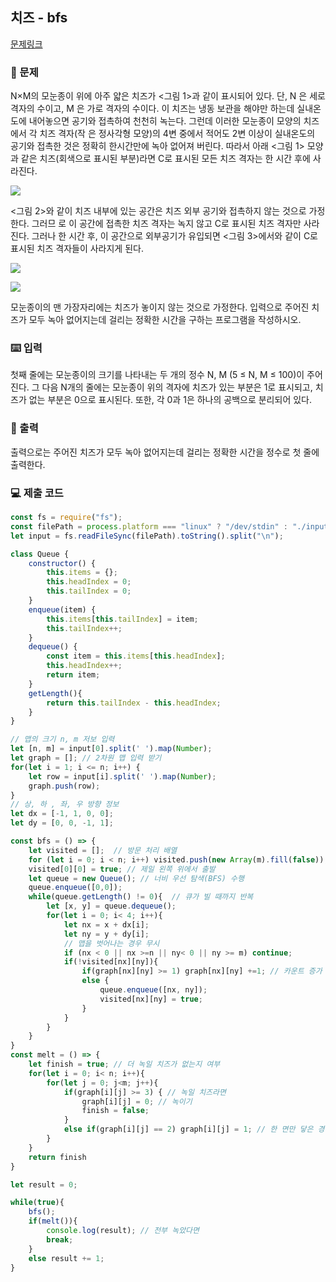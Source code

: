 ## 치즈 - bfs

[문제링크](https://www.acmicpc.net/problem/2638)

### 🙏 문제
N×M의 모눈종이 위에 아주 얇은 치즈가 <그림 1>과 같이 표시되어 있다. 단, N 은 세로 격자의 수이고, M 은 가로 격자의 수이다. 이 치즈는 냉동 보관을 해야만 하는데 실내온도에 내어놓으면 공기와 접촉하여 천천히 녹는다. 그런데 이러한 모눈종이 모양의 치즈에서 각 치즈 격자(작 은 정사각형 모양)의 4변 중에서 적어도 2변 이상이 실내온도의 공기와 접촉한 것은 정확히 한시간만에 녹아 없어져 버린다. 따라서 아래 <그림 1> 모양과 같은 치즈(회색으로 표시된 부분)라면 C로 표시된 모든 치즈 격자는 한 시간 후에 사라진다.

![](https://upload.acmicpc.net/a4998beb-104c-4e37-b3d7-fd91cd81464a/-/preview/)

<그림 2>와 같이 치즈 내부에 있는 공간은 치즈 외부 공기와 접촉하지 않는 것으로 가정한다. 그러므 로 이 공간에 접촉한 치즈 격자는 녹지 않고 C로 표시된 치즈 격자만 사라진다. 그러나 한 시간 후, 이 공간으로 외부공기가 유입되면 <그림 3>에서와 같이 C로 표시된 치즈 격자들이 사라지게 된다.

![](https://upload.acmicpc.net/e5d519ee-53ea-40a6-b970-710cca0db128/-/preview/)

![](https://upload.acmicpc.net/a00b876a-86dc-4a82-a030-603a9b1593cc/-/preview/)

모눈종이의 맨 가장자리에는 치즈가 놓이지 않는 것으로 가정한다. 입력으로 주어진 치즈가 모두 녹아 없어지는데 걸리는 정확한 시간을 구하는 프로그램을 작성하시오.

### ⌨️ 입력
첫째 줄에는 모눈종이의 크기를 나타내는 두 개의 정수 N, M (5 ≤ N, M ≤ 100)이 주어진다. 그 다음 N개의 줄에는 모눈종이 위의 격자에 치즈가 있는 부분은 1로 표시되고, 치즈가 없는 부분은 0으로 표시된다. 또한, 각 0과 1은 하나의 공백으로 분리되어 있다.

### 🎨 출력
출력으로는 주어진 치즈가 모두 녹아 없어지는데 걸리는 정확한 시간을 정수로 첫 줄에 출력한다.

### 💻 제출 코드

```javascript
const fs = require("fs");
const filePath = process.platform === "linux" ? "/dev/stdin" : "./input.txt";
let input = fs.readFileSync(filePath).toString().split("\n");

class Queue {
	constructor() {
		this.items = {};
		this.headIndex = 0;
		this.tailIndex = 0;
	}
	enqueue(item) {
		this.items[this.tailIndex] = item;
		this.tailIndex++;
	}
	dequeue() {
		const item = this.items[this.headIndex];
		this.headIndex++; 
		return item;
	}
	getLength(){
		return this.tailIndex - this.headIndex;
	}
}

// 맵의 크기 n, m 저보 입력
let [n, m] = input[0].split(' ').map(Number);
let graph = []; // 2차원 맵 입력 받기
for(let i = 1; i <= n; i++) {
	let row = input[i].split(' ').map(Number);
	graph.push(row);
}
// 상, 하 , 좌, 우 방향 정보
let dx = [-1, 1, 0, 0];
let dy = [0, 0, -1, 1];

const bfs = () => {
	let visited = [];  // 방문 처리 배열
	for (let i = 0; i < n; i++) visited.push(new Array(m).fill(false));
	visited[0][0] = true; // 제일 왼쪽 위에서 출발
	let queue = new Queue(); // 너비 우선 탐색(BFS) 수행
	queue.enqueue([0,0]);
	while(queue.getLength() != 0){  // 큐가 빌 때까지 반복
		let [x, y] = queue.dequeue();
		for(let i = 0; i< 4; i++){ 
			let nx = x + dx[i];
			let ny = y + dy[i];
			// 맵을 벗어나는 경우 무시
			if (nx < 0 || nx >=n || ny< 0 || ny >= m) continue;
			if(!visited[nx][ny]){
				if(graph[nx][ny] >= 1) graph[nx][ny] +=1; // 카운트 증가
				else {
					queue.enqueue([nx, ny]);
					visited[nx][ny] = true;
				}
			}
		}
	}
}
const melt = () => {
	let finish = true; // 더 녹일 치즈가 없는지 여부
	for(let i = 0; i< n; i++){
		for(let j = 0; j<m; j++){
			if(graph[i][j] >= 3) { // 녹일 치즈라면
				graph[i][j] = 0; // 녹이기
				finish = false;
			}
			else if(graph[i][j] == 2) graph[i][j] = 1; // 한 면만 닿은 경우 무시
		}
	}
	return finish
}

let result = 0;

while(true){
	bfs();
	if(melt()){
		console.log(result); // 전부 녹았다면
		break;
	}
	else result += 1;
}



```
